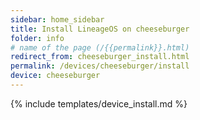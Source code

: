 ```yaml
---
sidebar: home_sidebar
title: Install LineageOS on cheeseburger
folder: info
# name of the page (/{{permalink}}.html)
redirect_from: cheeseburger_install.html
permalink: /devices/cheeseburger/install
device: cheeseburger
---
```

{% include templates/device_install.md %}
